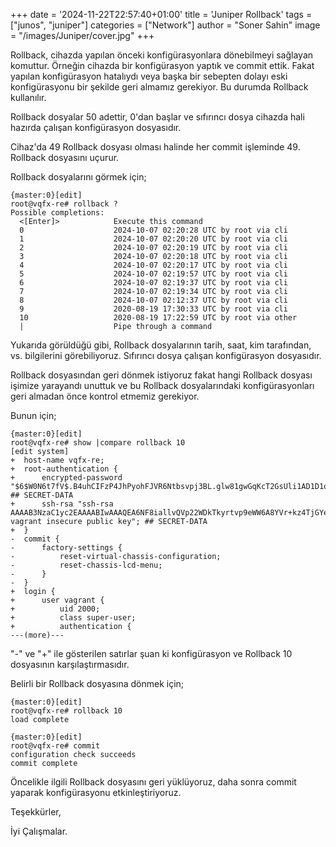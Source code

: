 +++
date = '2024-11-22T22:57:40+01:00'
title = 'Juniper Rollback'
tags = ["junos", "juniper"]
categories = ["Network"]
author = "Soner Sahin"
image = "/images/Juniper/cover.jpg"
+++

Rollback, cihazda yapılan önceki konfigürasyonlara dönebilmeyi sağlayan komuttur. Örneğin cihazda bir konfigürasyon yaptık ve commit ettik. Fakat yapılan konfigürasyon hatalıydı veya başka bir sebepten dolayı eski konfigürasyonu bir şekilde geri almamız gerekiyor. Bu durumda Rollback kullanılır.

Rollback dosyalar 50 adettir, 0'dan başlar ve sıfırıncı dosya cihazda hali hazırda çalışan konfigürasyon dosyasıdır. 

Cihaz'da 49 Rollback dosyası olması halinde her commit işleminde 49. Rollback dosyasını uçurur.

Rollback dosyalarını görmek için;
```
{master:0}[edit]
root@vqfx-re# rollback ?             
Possible completions:
  <[Enter]>            Execute this command
  0                    2024-10-07 02:20:28 UTC by root via cli 
  1                    2024-10-07 02:20:20 UTC by root via cli 
  2                    2024-10-07 02:20:19 UTC by root via cli 
  3                    2024-10-07 02:20:18 UTC by root via cli 
  4                    2024-10-07 02:20:17 UTC by root via cli 
  5                    2024-10-07 02:19:57 UTC by root via cli 
  6                    2024-10-07 02:19:37 UTC by root via cli 
  7                    2024-10-07 02:19:34 UTC by root via cli 
  8                    2024-10-07 02:12:37 UTC by root via cli 
  9                    2020-08-19 17:30:33 UTC by root via cli 
  10                   2020-08-19 17:22:59 UTC by root via other 
  |                    Pipe through a command
```

Yukarıda görüldüğü gibi, Rollback dosyalarının tarih, saat, kim tarafından, vs. bilgilerini görebiliyoruz. Sıfırıncı dosya çalışan konfigürasyon dosyasıdır.

Rollback dosyasından geri dönmek istiyoruz fakat hangi Rollback dosyası işimize yarayandı unuttuk ve bu Rollback dosyalarındaki konfigürasyonları geri almadan önce kontrol etmemiz gerekiyor. 

Bunun için;

```
{master:0}[edit]
root@vqfx-re# show |compare rollback 10    
[edit system]
+  host-name vqfx-re;
+  root-authentication {
+      encrypted-password "$6$W0N6t7fV$.B4uhCIFzP4JhPyohFJVR6Ntbsvpj3BL.glw81gwGqKcT2GsUli1AD1D1oWa6hn0sSWZpi/Y1E9GAU9f3kCqV/"; ## SECRET-DATA
+      ssh-rsa "ssh-rsa AAAAB3NzaC1yc2EAAAABIwAAAQEA6NF8iallvQVp22WDkTkyrtvp9eWW6A8YVr+kz4TjGYe7gHzIw+niNltGEFHzD8+v1I2YJ6oXevct1YeS0o9HZyN1Q9qgCgzUFtdOKLv6IedplqoPkcmF0aYet2PkEDo3MlTBckFXPITAMzF8dJSIFo9D8HfdOV0IAdx4O7PtixWKn5y2hMNG0zQPyUecp4pzC6kivAIhyfHilFR61RGL+GPXQ2MWZWFYbAGjyiYJnAmCP3NOTd0jMZEnDkbUvxhMmBYSdETk1rRgm+R4LOzFUGaHqHDLKLX+FIPKcF96hrucXzcWyLbIbEgE98OHlnVYCzRdK8jlqm8tehUc9c9WhQ== vagrant insecure public key"; ## SECRET-DATA
+  }
-  commit {
-      factory-settings {
-          reset-virtual-chassis-configuration;
-          reset-chassis-lcd-menu;
-      }
-  }
+  login {
+      user vagrant {
+          uid 2000;
+          class super-user;
+          authentication {
---(more)---
```

"-" ve "+" ile gösterilen satırlar şuan ki konfigürasyon ve Rollback 10 dosyasının karşılaştırmasıdır.

Belirli bir Rollback dosyasına dönmek için;

```
{master:0}[edit]
root@vqfx-re# rollback 10 
load complete

{master:0}[edit]
root@vqfx-re# commit 
configuration check succeeds
commit complete
```

Öncelikle ilgili Rollback dosyasını geri yüklüyoruz, daha sonra commit yaparak konfigürasyonu etkinleştiriyoruz.

Teşekkürler,

İyi Çalışmalar.